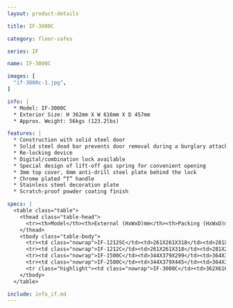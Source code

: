 ```yaml
---
layout: product-details

title: IF-3000C

category: floor-safes

series: IF

name: IF-3000C

images: [
  "if-3000c-1.jpg",
]

info: |
  * Model: IF-3000C
  * Exterior Size: H 362mm X W 616mm X D 457mm
  * Approx. Weight: 56kgs (123.2lbs)

features: |
  * Construction with solid steel door
  * Solid steel dead bar prevents door removal during a burglary attack
  * Re-locking device
  * Digital/combination lock available
  * Special design of lift-off gas spring for convenient opening
  * 3mm top cover, 6mm anti-drill steel plate behind the lock
  * Chrome plated “T” handle
  * Stainless steel decoration plate
  * Scratch-proof powder coating finish

specs: |
  <table class="table">
    <thead class="table-head">
      <tr><th>Model</th><th>External (HxWxD)mm</th><th>Packing (HxWxD)mm</th><th>Weight (kg)</th><th>Door (mm)</th><th>Body (mm)</th><th>20’FCL (pcs)</th></tr>
    </thead>
    <tbody class="table-body">
      <tr><td class="nowrap">IF-1212SC</td><td>261X261X318</td><td>281X281X368</td><td>20</td><td>12</td><td>4</td><td>1010</td></tr>
      <tr><td class="nowrap">IF-1212C</td><td>261X261X318</td><td>281X281X368</td><td>20</td><td>12</td><td>4</td><td>1010</td></tr>
      <tr><td class="nowrap">IF-1500C</td><td>344X379X299</td><td>364X399X349</td><td>34</td><td>12</td><td>4</td><td>590</td></tr>
      <tr><td class="nowrap">IF-2500C</td><td>344X379X445</td><td>364X399X495</td><td>44</td><td>12</td><td>4</td><td>420</td></tr>
      <tr class="highlight"><td class="nowrap">IF-3000C</td><td>362X616X457</td><td>382X636X507</td><td>56</td><td>12</td><td>4</td><td>250</td></tr>
    </tbody>
  </table>

include: info_if.md
---
```

